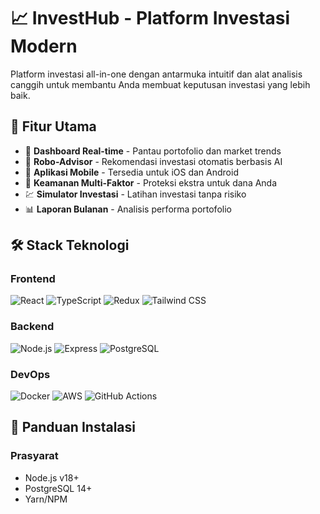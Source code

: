 # 📈 InvestHub - Platform Investasi Modern

Platform investasi all-in-one dengan antarmuka intuitif dan alat analisis canggih untuk membantu Anda membuat keputusan investasi yang lebih baik.

## 🌟 Fitur Utama

- 🚀 **Dashboard Real-time** - Pantau portofolio dan market trends
- 🤖 **Robo-Advisor** - Rekomendasi investasi otomatis berbasis AI
- 📱 **Aplikasi Mobile** - Tersedia untuk iOS dan Android
- 🔐 **Keamanan Multi-Faktor** - Proteksi ekstra untuk dana Anda
- 💹 **Simulator Investasi** - Latihan investasi tanpa risiko
- 📊 **Laporan Bulanan** - Analisis performa portofolio

## 🛠 Stack Teknologi

### Frontend
![React](https://img.shields.io/badge/React-20232A?style=for-the-badge&logo=react&logoColor=61DAFB)
![TypeScript](https://img.shields.io/badge/TypeScript-007ACC?style=for-the-badge&logo=typescript&logoColor=white)
![Redux](https://img.shields.io/badge/Redux-593D88?style=for-the-badge&logo=redux&logoColor=white)
![Tailwind CSS](https://img.shields.io/badge/Tailwind_CSS-38B2AC?style=for-the-badge&logo=tailwind-css&logoColor=white)

### Backend
![Node.js](https://img.shields.io/badge/Node.js-339933?style=for-the-badge&logo=nodedotjs&logoColor=white)
![Express](https://img.shields.io/badge/Express.js-000000?style=for-the-badge&logo=express&logoColor=white)
![PostgreSQL](https://img.shields.io/badge/PostgreSQL-316192?style=for-the-badge&logo=postgresql&logoColor=white)

### DevOps
![Docker](https://img.shields.io/badge/Docker-2CA5E0?style=for-the-badge&logo=docker&logoColor=white)
![AWS](https://img.shields.io/badge/AWS-%23FF9900.svg?style=for-the-badge&logo=amazon-aws&logoColor=white)
![GitHub Actions](https://img.shields.io/badge/GitHub_Actions-2088FF?style=for-the-badge&logo=github-actions&logoColor=white)

## 🚀 Panduan Instalasi

### Prasyarat
- Node.js v18+
- PostgreSQL 14+
- Yarn/NPM
